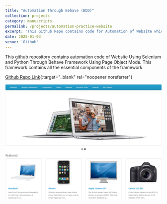 ```yaml
---
title: "Automation Through Behave (BDD)"
collection: projects
category: manuscripts
permalink: /projects/automation-practice-website
excerpt: 'This Github Repo contains code for Automation of Website which is a web application for automation practice.'
date: 2025-01-03
venue: 'Github'
---
```



This github repository contains automation code of Website Using Selenium and Python Through Behave Framework Using Page Object Mode. This framework contains all the essential components of the framework.

[Github Repo Link](https://github.com/automatealchemist/Automation-Practice-Website-with-Selenium-Python-BDD){:target="_blank" rel="noopener noreferrer"}

<img src='/images/automation-website.png'>